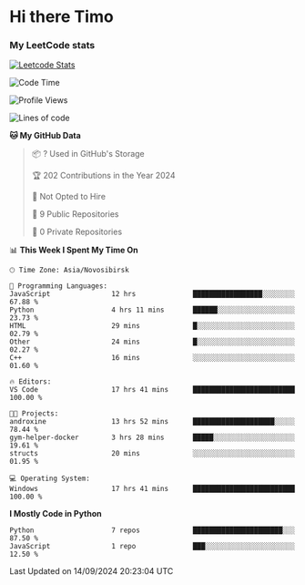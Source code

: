 # Hi there Timo
### My LeetCode stats
[![Leetcode Stats](https://leetcard.jacoblin.cool/przdtl?border=0&radius=20&ext=heatmap&theme=nord)](https://leetcode.com/przdtl)

<!--START_SECTION:waka-->
![Code Time](http://img.shields.io/badge/Code%20Time-316%20hrs%2037%20mins-blue)

![Profile Views](http://img.shields.io/badge/Profile%20Views-0-blue)

![Lines of code](https://img.shields.io/badge/From%20Hello%20World%20I%27ve%20Written-78.3%20thousand%20lines%20of%20code-blue)

**🐱 My GitHub Data** 

> 📦 ? Used in GitHub's Storage 
 > 
> 🏆 202 Contributions in the Year 2024
 > 
> 🚫 Not Opted to Hire
 > 
> 📜 9 Public Repositories 
 > 
> 🔑 0 Private Repositories 
 > 
📊 **This Week I Spent My Time On** 

```text
🕑︎ Time Zone: Asia/Novosibirsk

💬 Programming Languages: 
JavaScript               12 hrs              █████████████████░░░░░░░░   67.88 % 
Python                   4 hrs 11 mins       ██████░░░░░░░░░░░░░░░░░░░   23.73 % 
HTML                     29 mins             █░░░░░░░░░░░░░░░░░░░░░░░░   02.79 % 
Other                    24 mins             █░░░░░░░░░░░░░░░░░░░░░░░░   02.27 % 
C++                      16 mins             ░░░░░░░░░░░░░░░░░░░░░░░░░   01.60 % 

🔥 Editors: 
VS Code                  17 hrs 41 mins      █████████████████████████   100.00 % 

🐱‍💻 Projects: 
androxine                13 hrs 52 mins      ████████████████████░░░░░   78.44 % 
gym-helper-docker        3 hrs 28 mins       █████░░░░░░░░░░░░░░░░░░░░   19.61 % 
structs                  20 mins             ░░░░░░░░░░░░░░░░░░░░░░░░░   01.95 % 

💻 Operating System: 
Windows                  17 hrs 41 mins      █████████████████████████   100.00 % 
```

**I Mostly Code in Python** 

```text
Python                   7 repos             ██████████████████████░░░   87.50 % 
JavaScript               1 repo              ███░░░░░░░░░░░░░░░░░░░░░░   12.50 % 
```




 Last Updated on 14/09/2024 20:23:04 UTC
<!--END_SECTION:waka-->
